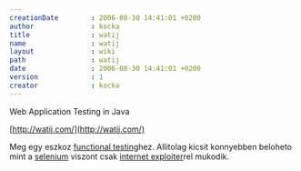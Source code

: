 ```yaml
---
creationDate        : 2006-08-30 14:41:01 +0200 
author              : kocka 
title               : watij 
name                : watij 
layout              : wiki 
path                : watij 
date                : 2006-08-30 14:41:01 +0200 
version             : 1 
creator             : kocka 
---
```

Web Application Testing in Java

[http://watij.com/](http://watij.com/)

Meg egy eszkoz [functional testing](functional%20testing.html)hez. Allitolag kicsit konnyebben beloheto mint a [selenium](selenium.html) viszont csak [internet exploiter](Internet%20Exploiter.html)rel mukodik.
